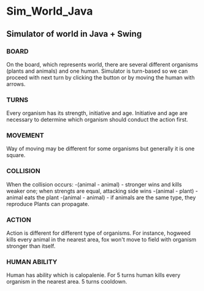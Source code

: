 # Sim_World_Java
## Simulator of world in Java + Swing
### BOARD
On the board, which represents world, there are several different organisms (plants and animals) and one human. Simulator is turn-based so we can proceed with next turn by clicking the button or by moving the human with arrows.
### TURNS
Every organism has its strength, initiative and age. Initiative and age are necessary to determine which organism should conduct the action first.
### MOVEMENT
Way of moving may be different for some organisms but generally it is one square.
### COLLISION
When the collision occurs:
    -(animal - animal) - stronger wins and kills weaker one; when strengts are equal, attacking side wins
    -(animal - plant) - animal eats the plant
    -(animal - animal) - if animals are the same type, they reproduce
Plants can propagate.
### ACTION
Action is different for different type of organisms. For instance, hogweed kills every animal in the nearest area, fox won't move to field with organism stronger than itself.
### HUMAN ABILITY
Human has ability which is calopalenie. For 5 turns human kills every organism in the nearest area. 5 turns cooldown.
